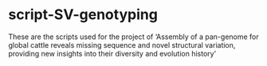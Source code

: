 # script-SV-genotyping
These are the scripts used for the project of ‘Assembly of a pan-genome for global cattle reveals missing sequence and novel structural variation, providing new insights into their diversity and evolution history’
